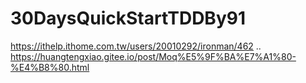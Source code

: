 # 30DaysQuickStartTDDBy91

https://ithelp.ithome.com.tw/users/20010292/ironman/462
  ..
https://huangtengxiao.gitee.io/post/Moq%E5%9F%BA%E7%A1%80-%E4%B8%80.html
